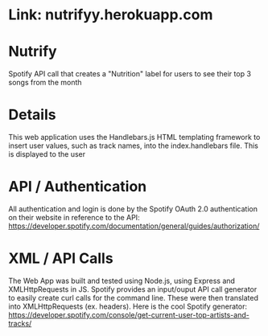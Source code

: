 # Link: nutrifyy.herokuapp.com

# Nutrify
Spotify API call that creates a "Nutrition" label for users to see their top 3 songs from the month

# Details
This web application uses the Handlebars.js HTML templating framework to insert user values, such as track names, into the index.handlebars file. This is displayed to the user

# API / Authentication
All authentication and login is done by the Spotify OAuth 2.0 authentication on their website in reference to the API: https://developer.spotify.com/documentation/general/guides/authorization/

# XML / API Calls
The Web App was built and tested using Node.js, using Express and XMLHttpRequests in JS. Spotify provides an input/ouput API call generator to easily create curl calls for the command line. These were then translated into XMLHttpRequests (ex. headers). Here is the cool Spotify generator: https://developer.spotify.com/console/get-current-user-top-artists-and-tracks/
